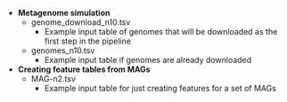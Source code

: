 * **Metagenome simulation**
  * genome_download_n10.tsv
    * Example input table of genomes that will be downloaded as the first step in the pipeline
  * genomes_n10.tsv
    * Example input table if genomes are already downloaded
* **Creating feature tables from MAGs**
  * MAG-n2.tsv
    * Example input table for just creating features for a set of MAGs